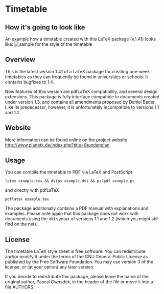 # Timetable

## How it's going to look like

An example how a timetable created with this LaTeX package (v.1.41) looks like:
![sample for the style of the timetable](http://img444.imageshack.us/img444/3129/sampletimetable.png)

## Overview

This is the latest version 1.41 of a LaTeX package for creating one-week timetables as they can frequently be found in universities or schools. It contains bugfixes to 1.4.

New features of this version are pdfLaTeX compatibility, and several design extensions. This package is fully interface compatible to documents created under version 1.3, and contains all amendments proposed by Daniel Bader. Like its predecessor, however, it is unfortunately incompatible to versions 1.1 and 1.2.

## Website

More information can be found online on the project website <http://www.planetk.de/index.php?title=Stundenplan>.

## Usage

You can compile the timetable to PDF via LaTeX and PostScript:

    latex example.tex && dvips example.dvi && ps2pdf example.ps

and directly with pdfLaTeX

    pdflatex example.tex

The package additionally contains a PDF manual with explanations and examples. Please note again that this package does not work with documents using the old syntax of versions 1.1 and 1.2 (which you might still find on the net).

## License

The timetable LaTeX style sheet is free software. You can redistribute and/or modify it under the terms of the GNU General Public License as published by the Free Software Foundation. You may use version 3 of the license, or (at your option) any later version.

If you decide to redistribute this package, please leave the name of the original author, Pascal Gwosdek, in the header of the file or move it into a file AUTHORS.

